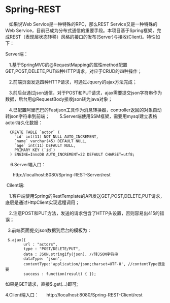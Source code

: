 # Spring-REST
    如果说Web Service是一种特殊的RPC，那么REST Service又是一种特殊的Web Service，目前已成为分布式通信的重要手段。本项目基于Spring框架，完成REST（表现层状态转移）风格的接口的发布(Server)与接收(Client)。特性如下：
    
    
Server端：
    
    1.基于SpringMVC的@RequestMapping的属性method配置GET,POST,DELETE,PUT四种HTTP请求，对应于CRUD的四种操作；
    
    2.前端页面发送四种HTTP请求，可通过Jquery的ajax方法完成；
    
    3.前后台通过json通信，对于POST和PUT请求，ajax需要提交json字符串作为数据，后台用@RequestBody接收json转为java对象；
    
    4.已配置阿里巴巴的Fastjson工具作为消息转换器，controller返回的对象自动转json字符串到前端；
    
    5.Server端使用SSM框架，需要用mysql建立表格actor持久化数据：
    
      CREATE TABLE `actor` (
        `id` int(11) NOT NULL AUTO_INCREMENT,
        `name` varchar(45) DEFAULT NULL,
        `age` int(11) DEFAULT NULL,
        PRIMARY KEY (`id`)
      ) ENGINE=InnoDB AUTO_INCREMENT=22 DEFAULT CHARSET=utf8;
      
     6.Server端入口：
     
       http://localhost:8080/Spring-REST-Server/rest
       
  Cilent端:
    
    1.客户端使用Spring的RestTemplate的API发送GET,POST,DELETE,PUT请求，底层是通过HttpClient实现远程调用；
    
    2.注意POST和PUT方法，发送的请求包含了HTTP头设置，否则容易出415的错误；
    
    3.前端页面提交json数据到后台的模板为：
    
     $.ajax({  
            url : "actors",  
            type : "POST/DELETE/PUT",  
            data : JSON.stringify(json), //转JSON字符串  
            dataType: 'json',  
            contentType:'application/json;charset=UTF-8', //contentType很重要
            success : function(result) { });
  

如果是GET请求，直接$.get(...)即可;

4.Client端入口：
      http://localhost:8080/Spring-REST-Client/rest
